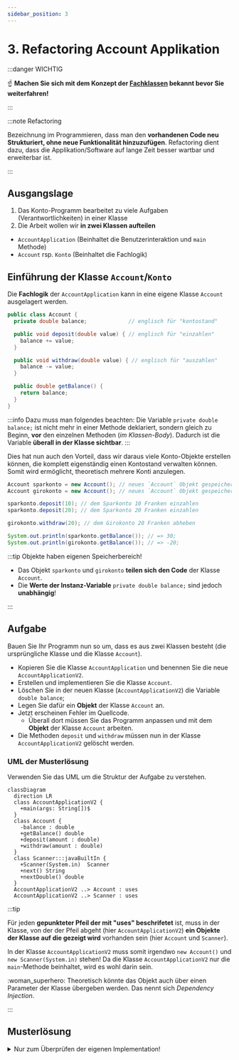 ```yaml
---
sidebar_position: 3
---
```


# 3. Refactoring Account Applikation

:::danger WICHTIG

:point_up: **Machen Sie sich mit dem Konzept der
[Fachklassen](../konzepte/fachklassen.md) bekannt bevor Sie weiterfahren!**

:::

:::note Refactoring

Bezeichnung im Programmieren, dass man den **vorhandenen Code neu Strukturiert,
ohne neue Funktionalität hinzuzufügen**. Refactoring dient dazu, dass die
Applikation/Software auf lange Zeit besser wartbar und erweiterbar ist.

:::

## Ausgangslage

1. Das Konto-Programm bearbeitet zu viele Aufgaben (Verantwortlichkeiten) in
   einer Klasse
1. Die Arbeit wollen wir **in zwei Klassen aufteilen**

- `AccountApplication` (Beinhaltet die Benutzerinteraktion und `main` Methode)
- `Account` rsp. `Konto` (Beinhaltet die Fachlogik)

## Einführung der Klasse `Account`/`Konto`

Die **Fachlogik** der `AccountApplication` kann in eine eigene Klasse `Account`
ausgelagert werden.

```java title="Account.java"
public class Account {
  private double balance;             // englisch für "kontostand"

  public void deposit(double value) { // englisch für "einzahlen"
    balance += value;
  }

  public void withdraw(double value) { // englisch für "auszahlen"
    balance -= value;
  }

  public double getBalance() {
    return balance;
  }
}
```

:::info Dazu muss man folgendes beachten: Die Variable `private double balance;`
ist nicht mehr in einer Methode deklariert, sondern gleich zu Beginn, **vor**
den einzelnen Methoden (_im Klassen-Body_). Dadurch ist die Variable **überall
in der Klasse sichtbar**. :::

Dies hat nun auch den Vorteil, dass wir daraus viele Konto-Objekte erstellen
können, die komplett eigenständig einen Kontostand verwalten können. Somit wird
ermöglicht, theoretisch mehrere Konti anzulegen.

```java title="Beispiel: Mehrere Objekte der Klasse 'Account'"
Account sparkonto = new Account(); // neues `Account` Objekt gespeichert in der Variable `sparkonto`
Account girokonto = new Account(); // neues `Account` Objekt gespeichert in der Variable `girokonto`

sparkonto.deposit(10); // dem Sparkonto 10 Franken einzahlen
sparkonto.deposit(20); // dem Sparkonto 20 Franken einzahlen

girokonto.withdraw(20); // dem Girokonto 20 Franken abheben

System.out.println(sparkonto.getBalance()); // => 30;
System.out.println(girokonto.getBalance()); // => -20;
```

:::tip Objekte haben eigenen Speicherbereich!

- Das Objekt `sparkonto` und `girokonto` **teilen sich den Code** der Klasse
  `Account`.
- Die **Werte der Instanz-Variable** `private double balance;` sind jedoch
  **unabhängig**!

:::

## Aufgabe

Bauen Sie Ihr Programm nun so um, dass es aus zwei Klassen besteht (die
ursprüngliche Klasse und die Klasse `Account`).

- Kopieren Sie die Klasse `AccountApplication` und benennen Sie die neue
  `AccountApplicationV2`.
- Erstellen und implementieren Sie die Klasse `Account`.
- Löschen Sie in der neuen Klasse (`AccountApplicationV2`) die Variable
  `double balance`;
- Legen Sie dafür ein **Objekt** der Klasse `Account` an.
- Jetzt erscheinen Fehler im Quellcode.
  - Überall dort müssen Sie das Programm anpassen und mit dem **Objekt** der
    Klasse `Account` arbeiten.
- Die Methoden `deposit` und `withdraw` müssen nun in der Klasse
  `AccountApplicationV2` gelöscht werden.

### UML der Musterlösung

Verwenden Sie das UML um die Struktur der Aufgabe zu verstehen.

```mermaid
classDiagram
  direction LR
  class AccountApplicationV2 {
    +main(args: String[])$
  }
  class Account {
    -balance : double
    +getBalance() double
    +deposit(amount : double)
    +withdraw(amount : double)
  }
  class Scanner:::javaBuiltIn {
    +Scanner(System.in)  Scanner
    +next() String
    +nextDouble() double
  }
  AccountApplicationV2 ..> Account : uses
  AccountApplicationV2 ..> Scanner : uses
```

:::tip

Für jeden **gepunkteter Pfeil der mit "uses" beschrifetet** ist, muss in der
Klasse, von der der Pfeil abgeht (hier `AccountApplicationV2`) **ein Objekte der
Klasse auf die gezeigt wird** vorhanden sein (hier `Account` und `Scanner`).

In der Klasse `AccountApplicationV2` muss somit irgendwo `new Account()` und
`new Scanner(System.in)` stehen! Da die Klasse `AccountApplicationV2` nur die
`main`-Methode beinhaltet, wird es wohl darin sein.

:woman_superhero: Theoretisch könnte das Objekt auch über einen Parameter der Klasse
übergeben werden. Das nennt sich _Dependency Injection_.

:::

## Musterlösung

<details>
<summary>Nur zum Überprüfen der eigenen Implementation!</summary>

```java title="AccountApplicationV2.java"
import java.util.Scanner;

public class AccountApplicationV2 {
  public static void main(String[] args) {
    System.out.println("Welcome to the account application");
    // highlight-next-line
    Account account = new Account();  // hier wird ein Objekt der Klasse `Account` erstellt
    double amount = 0;
    String command = "";

    try(Scanner scanner = new Scanner(System.in)) {
        do {
          System.out.println("Please enter the amount, 0 (zero) to terminate");
          amount = scanner.nextDouble();
          if (amount != 0) {
            System.out.println("To deposit, press +, to withdraw press -");
            command = scanner.next();
            if ("+".equals(command)) {
              // highlight-next-line
              account.deposit(amount); // nun wird das Objekt "account" verwendet
            } else if ("-".equals(command)) {
              // highlight-next-line
              account.withdraw(amount); // nun wird das Object "account" verwendet
            }
          }
        } while (amount != 0);
        // Die balance/Kontostand wird direkt im Objekt "account" berechnet
        // highlight-next-line
        System.out.println("Final balance: " + account.getBalance());
    }
  }
}
```

</details>
